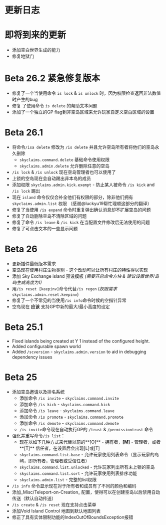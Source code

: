 # 更新日志

# 即将到来的更新
- 添加空白世界生成的能力
- 修复地狱门

# Beta 26.2 紧急修复版本
- 修复了一个当使用命令 `is lock` & `is unlock` 时，因为权限检查返回非法数值时产生的bug 
- 修复 了使用命令 `is delete` 的帮助文本问题 
- 添加了一个独立的GP flag到非空岛区域来允许玩家自定义空白区域的设置 
 
# Beta 26.1
- 将命令`/isa delete` 修改为 `/is delete` 并且允许空岛所有者将他们的空岛永久删除 
    - `skyclaims.command.delete` 基础命令使用权限 
    - `skyclaims.admin.delete` 允许删除任意的空岛 
- `/is lock` & `/is unlock` 现在空岛管理者也可以使用了 
- 上锁的空岛现在会自动踢出非本岛的成员 
- 添加权限 `skyclaims.admin.kick.exempt` - 防止某人被命令 `/is kick` and `/is lock` 踢出 
- 现在 `island` 命令仅仅会补全他们有权限的部分，除非他们拥有 `skyclaims.admin.list` 权限 （感谢@luckyu19帮忙理顺这部分的翻译） 
- 修复了当使用 `/is expand` 命令时重复弹出确认消息却不扩展空岛的问题 
- 修复了自动删除空岛不清除区域的问题 
- 修复了命令 `/is leave` & `/is kick` 在当配置文件修改后无法使用的问题 
- 修复了可点击文本的一些显示问题 
 
# Beta 26
- 更新插件最低版本需求 
- 空岛现在使用村庄生物类别 - 这个改动可以让所有村庄的特性得以实现 
- 添加 Sky Exchange island 预设模板 _(需要开启命令方块 & 建议设置世界/岛屿生成高度为1)_ 
- 用`/is reset [keepinv]`命令代替`/is regen` (_权限需求_ `skyclaims.admin.reset.keepinv`) 
- 修复了一个不常见的当使用`/is info`命令时候的空指针异常 
- 空岛现在 **应该** 支持GP中新的最大/最小高度的设定
 
# Beta 25.1
- Fixed islands being created at Y 1 instead of the configured height.
- Added configurable spawn world
- Added `/scversion` - `skyclaims.admin.version` to aid in debugging dependency issues

# Beta 25
- 添加空岛邀请以及排名系统
    - 添加命令 `/is invite` - `skyclaims.command.invite`
    - 添加命令 `/is kick` - `skyclaims.command.kick`
    - 添加命令 `/is leave` - `skyclaims.command.leave`
    - 添加命令 `/is promote` - `skyclaims.command.promote`
    - 添加命令 `/is demote` - `skyclaims.command.demote`
    - `/is invite`命令现在自动执行GP的 `/trust` & `/permissiontrust` 命令
- 强化并重写命令`/is list`：
    - 现在以如下几种方式来代替以前的**[O]** - 拥有者，**[M]** - 管理者，或者**[T]**  信任者，在设置后会出现[L]或[T] 
    - `skyclaims.command.list.base` - 允许玩家使用列表命令（显示玩家的岛屿，即所有者，管理者或受信任者）
    - `skyclaims.command.list.unlocked` - 允许玩家列出所有未上锁的空岛
    - `skyclaims.command.list.sort` - 允许玩家使用列表排序功能
    - `skyclaims.admin.list` - 完整的list权限
- `/is info` 命令显示现在对于所有者和成员有了不同的颜色和编码
- 添加_Misc/Teleport-on-Creation_ 配置，使得可以在创建空岛以后禁用自动传送（默认自动传送）
- `/is create` & `/is reset` 现在支持点击菜单
- 添加Void Island Control 地图到默认地图列表
- 修正了具有实体限制功能的IndexOutOfBoundsException报错
